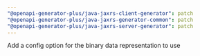 ```yaml
---
"@openapi-generator-plus/java-jaxrs-client-generator": patch
"@openapi-generator-plus/java-jaxrs-generator-common": patch
"@openapi-generator-plus/java-jaxrs-server-generator": patch
---
```


Add a config option for the binary data representation to use
